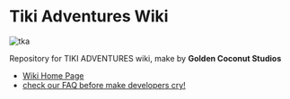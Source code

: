 # Tiki Adventures Wiki

![tka](https://user-images.githubusercontent.com/1762283/65371192-67a02e00-dc61-11e9-8781-e44001f67cde.png)

Repository for TIKI ADVENTURES wiki, make by **Golden Coconut Studios**

- [Wiki Home Page](https://github.com/golden-coconut-studio/TikiAdventuresWiki/wiki)
- [check our FAQ before make developers cry!](https://github.com/golden-coconut-studio/TikiAdventuresWiki/wiki/FAQ)
